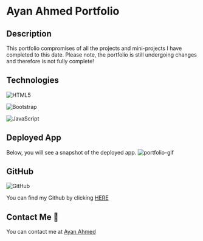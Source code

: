 # Ayan Ahmed Portfolio

## Description

This portfolio compromises of all the projects and mini-projects I have completed to this date. Please note, the portfolio is still undergoing changes and therefore is not fully complete!

## Technologies

![HTML5](https://img.shields.io/badge/html5-%23E34F26.svg?style=for-the-badge&logo=html5&logoColor=white)

![Bootstrap](https://img.shields.io/badge/bootstrap-%23563D7C.svg?style=for-the-badge&logo=bootstrap&logoColor=white)

![JavaScript](https://img.shields.io/badge/javascript-%23323330.svg?style=for-the-badge&logo=javascript&logoColor=%23F7DF1E)

## Deployed App

Below, you will see a snapshot of the deployed app.
![portfolio-gif](https://user-images.githubusercontent.com/108099259/196553813-51d77df6-232b-442b-89ad-26b79b1341c6.gif)


## GitHub

![GitHub](https://img.shields.io/badge/github-%23121011.svg?style=for-the-badge&logo=github&logoColor=white)

You can find my Github by clicking [HERE](https://github.com/ayaneey/Expanding-Cards)

## Contact Me 📧

You can contact me at [Ayan Ahmed](mailto:ayanahmed0210@gmail.com)
